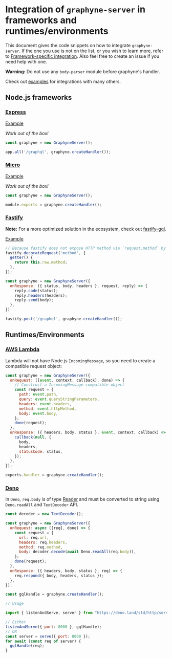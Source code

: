 # Integration of `graphyne-server` in frameworks and runtimes/environments

This document gives the code snippets on how to integrate `graphyne-server`. If the one you use is not on the list, or you wish to learn more, refer to [Framework-specific integration](/packages/graphyne-server#framework-specific-integration). Also feel free to create an issue if you need help with one.

**Warning:** Do not use any `body-parser` module before graphyne's handler.

Check out [examples](/examples) for integrations with many others.

## Node.js frameworks

### [Express](https://github.com/expressjs/express)

[Example](/examples/with-express)

*Work out of the box!*

```javascript
const graphyne = new GraphyneServer();

app.all('/graphql', graphyne.createHandler());
```

### [Micro](https://github.com/zeit/micro)

[Example](/examples/with-micro)

*Work out of the box!*

```javascript
const graphyne = new GraphyneServer();

module.exports = graphyne.createHandler();
```

### [Fastify](https://github.com/fastify/fastify)

**Note:** For a more optimized solution in the ecosystem, check out [fastify-gql](https://github.com/mcollina/fastify-gql).

[Example](/examples/with-fastify)

```javascript
// Because fastify does not expose HTTP method via `request.method` by default, we need to attach it there since `graphyne-server` needs it.
fastify.decorateRequest('method', {
  getter() {
    return this.raw.method;
  },
});

const graphyne = new GraphyneServer({
  onResponse: ({ status, body, headers }, request, reply) => {
    reply.code(status);
    reply.headers(headers);
    reply.send(body);
  },
})

fastify.post('/graphql', graphyne.createHandler());
```

## Runtimes/Environments

### [AWS Lambda](https://aws.amazon.com/lambda/)

Lambda will not have Node.js `IncomingMessage`, so you need to create a compatible request object:

```javascript
const graphyne = new GraphyneServer({
  onRequest: ([event, context, callback], done) => {
    // Construct a IncomingMessage compatible object
    const request = {
      path: event.path,
      query: event.queryStringParameters,
      headers: event.headers,
      method: event.httpMethod,
      body: event.body,
    };
    done(request);
  },
  onResponse: ({ headers, body, status }, event, context, callback) => {
    callback(null, {
      body,
      headers,
      statusCode: status,
    });
  },
});

exports.handler = graphyne.createHandler();
```

### [Deno](https://deno.land/)

In `Deno`, `req.body` is of type [Reader](https://deno.land/typedoc/interfaces/deno.reader.html) and must be converted to string using `Deno.readAll` and `TextDecoder` API.

```javascript
const decoder = new TextDecoder();

const graphyne = new GraphyneServer({
  onRequest: async ([req], done) => {
    const request = {
      url: req.url,
      headers: req.headers,
      method: req.method,
      body: decoder.decode(await Deno.readAll(req.body)),
    };
    done(request);
  },
  onResponse: ({ headers, body, status }, req) => {
    req.respond({ body, headers, status });
  },
});

const gqlHandle = graphyne.createHandler();

// Usage

import { listenAndServe, server } from "https://deno.land/std/http/server.ts";

// Either
listenAndServe({ port: 8000 }, gqlHandle);
// OR
const server = serve({ port: 8000 });
for await (const req of server) {
  gqlHandle(req);
}
```
